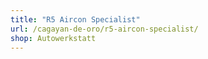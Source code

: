 ```yaml
---
title: "R5 Aircon Specialist"
url: /cagayan-de-oro/r5-aircon-specialist/
shop: Autowerkstatt
---
```

